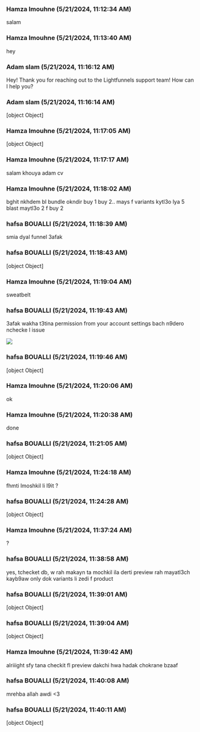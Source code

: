 ### Hamza Imouhne (5/21/2024, 11:12:34 AM)

salam

### Hamza Imouhne (5/21/2024, 11:13:40 AM)

hey

### Adam slam (5/21/2024, 11:16:12 AM)

Hey!
Thank you for reaching out to the Lightfunnels support team! How can I help you?

### Adam slam (5/21/2024, 11:16:14 AM)

[object Object]

### Hamza Imouhne (5/21/2024, 11:17:05 AM)

[object Object]

### Hamza Imouhne (5/21/2024, 11:17:17 AM)

salam khouya adam cv

### Hamza Imouhne (5/21/2024, 11:18:02 AM)

bghit nkhdem bl bundle okndir buy 1 buy 2.. mays f variants kytl3o lya 5 blast maytl3o 2 f buy 2

### hafsa BOUALLI (5/21/2024, 11:18:39 AM)

smia dyal funnel 3afak

### hafsa BOUALLI (5/21/2024, 11:18:43 AM)

[object Object]

### Hamza Imouhne (5/21/2024, 11:19:04 AM)

sweatbelt

### hafsa BOUALLI (5/21/2024, 11:19:43 AM)

3afak wakha t3tina permission from your account settings bach n9dero nchecke l issue 

![](https://storage.crisp.chat/users/upload/operator/77cc42314787b400/d35cced9-c1a9-49e7-9b4b-827547_1r8fjjc.png)

### hafsa BOUALLI (5/21/2024, 11:19:46 AM)

[object Object]

### Hamza Imouhne (5/21/2024, 11:20:06 AM)

ok

### Hamza Imouhne (5/21/2024, 11:20:38 AM)

done

### hafsa BOUALLI (5/21/2024, 11:21:05 AM)

[object Object]

### Hamza Imouhne (5/21/2024, 11:24:18 AM)

fhmti lmoshkil li l9it ?

### hafsa BOUALLI (5/21/2024, 11:24:28 AM)

[object Object]

### Hamza Imouhne (5/21/2024, 11:37:24 AM)

?

### hafsa BOUALLI (5/21/2024, 11:38:58 AM)

yes, tchecket db, w rah makayn ta mochkil ila derti preview rah mayatl3ch kayb9aw only dok variants li zedi f product

### hafsa BOUALLI (5/21/2024, 11:39:01 AM)

[object Object]

### hafsa BOUALLI (5/21/2024, 11:39:04 AM)

[object Object]

### Hamza Imouhne (5/21/2024, 11:39:42 AM)

alriiight sfy tana checkit fl preview dakchi hwa hadak chokrane bzaaf

### hafsa BOUALLI (5/21/2024, 11:40:08 AM)

mrehba allah awdi <3

### hafsa BOUALLI (5/21/2024, 11:40:11 AM)

[object Object]

